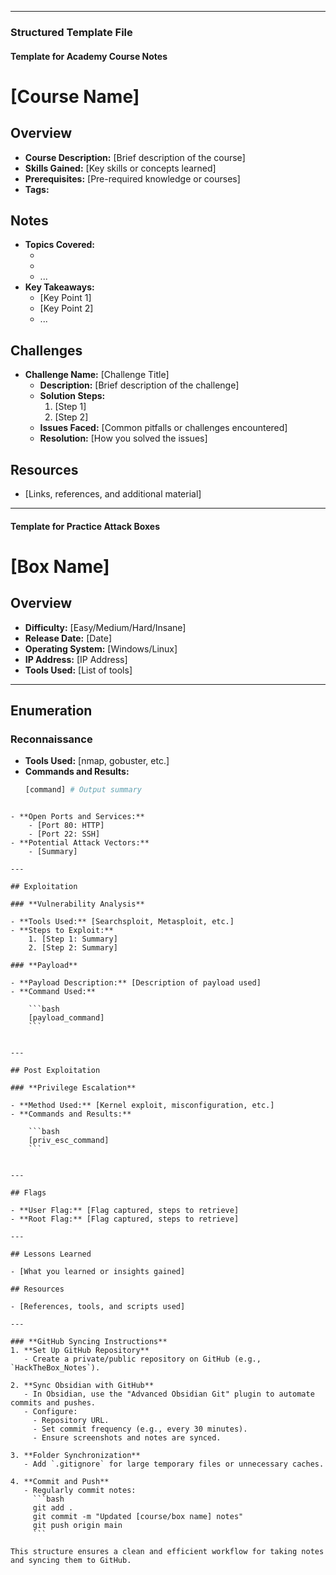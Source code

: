 
---

### **Structured Template File**

#### **Template for Academy Course Notes**

# [Course Name]

## Overview
- **Course Description:** [Brief description of the course]
- **Skills Gained:** [Key skills or concepts learned]
- **Prerequisites:** [Pre-required knowledge or courses]
- **Tags:** 

## Notes
- **Topics Covered:**
  - [Topic 1]: [Summary]
  - [Topic 2]: [Summary]
  - ...
- **Key Takeaways:**
  - [Key Point 1]
  - [Key Point 2]
  - ...

## Challenges
- **Challenge Name:** [Challenge Title]
  - **Description:** [Brief description of the challenge]
  - **Solution Steps:** 
    1. [Step 1]
    2. [Step 2]
  - **Issues Faced:** [Common pitfalls or challenges encountered]
  - **Resolution:** [How you solved the issues]

## Resources
- [Links, references, and additional material]

---

#### **Template for Practice Attack Boxes**

# [Box Name]

## Overview
- **Difficulty:** [Easy/Medium/Hard/Insane]
- **Release Date:** [Date]
- **Operating System:** [Windows/Linux]
- **IP Address:** [IP Address]
- **Tools Used:** [List of tools]

---

## Enumeration
### **Reconnaissance**
- **Tools Used:** [nmap, gobuster, etc.]
- **Commands and Results:**
  ```bash
  [command] # Output summary
````

- **Open Ports and Services:**
    - [Port 80: HTTP]
    - [Port 22: SSH]
- **Potential Attack Vectors:**
    - [Summary]

---

## Exploitation

### **Vulnerability Analysis**

- **Tools Used:** [Searchsploit, Metasploit, etc.]
- **Steps to Exploit:**
    1. [Step 1: Summary]
    2. [Step 2: Summary]

### **Payload**

- **Payload Description:** [Description of payload used]
- **Command Used:**
    
    ```bash
    [payload_command]
    ```
    

---

## Post Exploitation

### **Privilege Escalation**

- **Method Used:** [Kernel exploit, misconfiguration, etc.]
- **Commands and Results:**
    
    ```bash
    [priv_esc_command]
    ```
    

---

## Flags

- **User Flag:** [Flag captured, steps to retrieve]
- **Root Flag:** [Flag captured, steps to retrieve]

---

## Lessons Learned

- [What you learned or insights gained]

## Resources

- [References, tools, and scripts used]

---

### **GitHub Syncing Instructions**
1. **Set Up GitHub Repository**  
   - Create a private/public repository on GitHub (e.g., `HackTheBox_Notes`).

2. **Sync Obsidian with GitHub**  
   - In Obsidian, use the "Advanced Obsidian Git" plugin to automate commits and pushes.
   - Configure:
     - Repository URL.
     - Set commit frequency (e.g., every 30 minutes).
     - Ensure screenshots and notes are synced.

3. **Folder Synchronization**  
   - Add `.gitignore` for large temporary files or unnecessary caches.

4. **Commit and Push**  
   - Regularly commit notes:
     ```bash
     git add .
     git commit -m "Updated [course/box name] notes"
     git push origin main
     ```

This structure ensures a clean and efficient workflow for taking notes and syncing them to GitHub.
